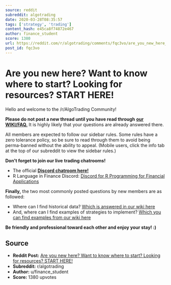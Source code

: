 ```yaml
---
source: reddit
subreddit: algotrading
date: 2020-03-28T08:35:57
tags: ['strategy', 'trading']
content_hash: e45ca8f74872e467
author: finance_student
score: 1380
url: https://reddit.com/r/algotrading/comments/fqc3vo/are_you_new_here_want_to_know_where_to_start/
post_id: fqc3vo
---
```


# Are you new here? Want to know where to start? Looking for resources? START HERE!

Hello and welcome to the /r/AlgoTrading Community!

**Please do not post a new thread until you have read through** [**our WIKI/FAQ.**](https://www.reddit.com/r/algotrading/wiki/index) It is highly likely that your questions are already answered there.

All members are expected to follow our sidebar rules. Some rules have a zero tolerance policy, so be sure to read through them to avoid being perma-banned without the ability to appeal. (Mobile users, click the info tab at the top of our subreddit to view the sidebar rules.)

**Don't forget to join our live** **trading chatrooms!**

* The official [**Discord chatroom here!**](https://fxgears.com/index.php?pages/trading_chatroom/)
* R Language in Finance Discord: [Discord for R Programming for Financial Applications](https://discord.gg/9YXkWCWEct)

**Finally,** the two most commonly posted questions by new members are as followed:

* Where can I find historical data? [Which is answered in our wiki here](https://www.reddit.com/r/algotrading/wiki/index#wiki_how_to_get_historical_data_for_free)
* And, where can I find examples of strategies to implement? [Which you can find examples from our wiki here](https://www.reddit.com/r/algotrading/wiki/index#wiki_strategy)

**Be friendly and professional toward each other and enjoy your stay! :)**

## Source

- **Reddit Post:** [Are you new here? Want to know where to start? Looking for resources? START HERE!](https://reddit.com/r/algotrading/comments/fqc3vo/are_you_new_here_want_to_know_where_to_start/)
- **Subreddit:** r/algotrading
- **Author:** u/finance_student
- **Score:** 1380 upvotes
